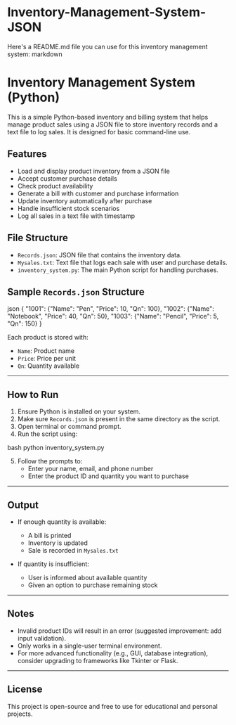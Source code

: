 # Inventory-Management-System-JSON
Here's a README.md file you can use for this inventory management system:
markdown
# Inventory Management System (Python)

This is a simple Python-based inventory and billing system that helps manage product sales using a JSON file to store inventory records and a text file to log sales. It is designed for basic command-line use.


##  Features

- Load and display product inventory from a JSON file
- Accept customer purchase details
- Check product availability
- Generate a bill with customer and purchase information
- Update inventory automatically after purchase
- Handle insufficient stock scenarios
- Log all sales in a text file with timestamp
  


##  File Structure

- `Records.json`: JSON file that contains the inventory data.
- `Mysales.txt`: Text file that logs each sale with user and purchase details.
- `inventory_system.py`: The main Python script for handling purchases.



##  Sample `Records.json` Structure

json
{
  "1001": {"Name": "Pen", "Price": 10, "Qn": 100},
  "1002": {"Name": "Notebook", "Price": 40, "Qn": 50},
  "1003": {"Name": "Pencil", "Price": 5, "Qn": 150}
}


Each product is stored with:
- `Name`: Product name
- `Price`: Price per unit
- `Qn`: Quantity available

---

##  How to Run

1. Ensure Python is installed on your system.
2. Make sure `Records.json` is present in the same directory as the script.
3. Open terminal or command prompt.
4. Run the script using:

bash
python inventory_system.py


5. Follow the prompts to:
   - Enter your name, email, and phone number
   - Enter the product ID and quantity you want to purchase

---

## Output

- If enough quantity is available:
  - A bill is printed
  - Inventory is updated
  - Sale is recorded in `Mysales.txt`
  
- If quantity is insufficient:
  - User is informed about available quantity
  - Given an option to purchase remaining stock

---

##  Notes

- Invalid product IDs will result in an error (suggested improvement: add input validation).
- Only works in a single-user terminal environment.
- For more advanced functionality (e.g., GUI, database integration), consider upgrading to frameworks like Tkinter or Flask.

---

##  License

This project is open-source and free to use for educational and personal projects.


